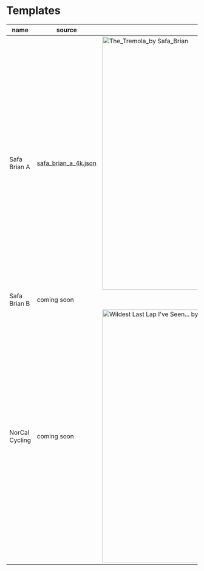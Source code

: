 # Templates

| name           | source                                                                                                      | preview                                                                                                                                                                       |
| -------------- | ----------------------------------------------------------------------------------------------------------- | ----------------------------------------------------------------------------------------------------------------------------------------------------------------------------- |
| Safa Brian A   | [safa_brian_a_4k.json](https://github.com/walkersutton/cyclemetry/blob/main/templates/safa_brian_a_4k.json) | <img width="666" alt="The_Tremola_by Safa_Brian" src="https://github.com/walkersutton/cyclemetry/assets/25811783/71aa4902-dd29-453f-b4a5-a87ddabd2437">                       |
| Safa Brian B   | coming soon                                                                                                 |                                                                                                                                                                               |
| NorCal Cycling | coming soon                                                                                                 | <img width="666" alt="Wildest Last Lap I've Seen... by NorCal Cycling" src="https://github.com/walkersutton/cyclemetry/assets/25811783/378f3260-cd54-4bad-9f01-dc48b6d3c9a9"> |
